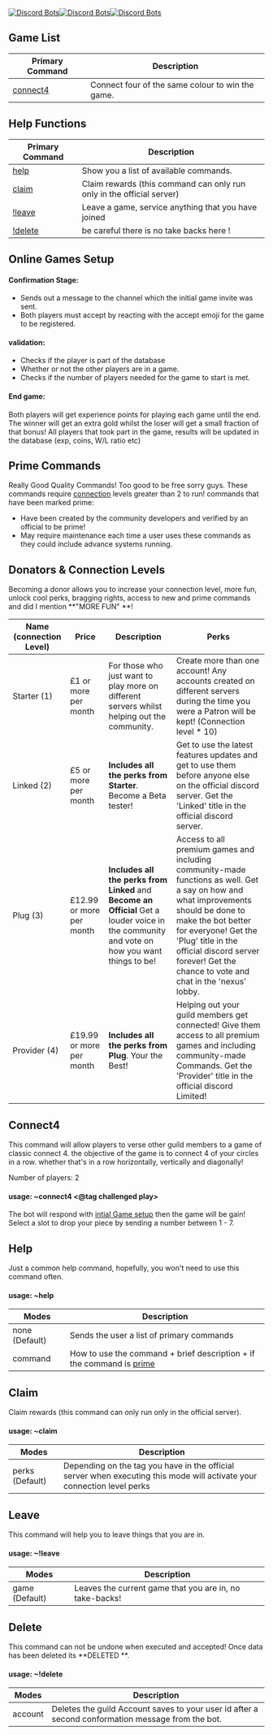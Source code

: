 [![Discord Bots](https://discordbots.org/api/widget/status/564840639817056292.svg)](https://discordbots.org/bot/564840639817056292)[![Discord Bots](https://discordbots.org/api/widget/upvotes/564840639817056292.svg?noavatar=true)](https://discordbots.org/bot/564840639817056292)[![Discord Bots](https://discordbots.org/api/widget/servers/564840639817056292.svg?noavatar=true)](https://discordbots.org/bot/564840639817056292)




## Game List

|Primary Command|  Description|
|-                |-                                                      |
|[connect4](#Connect4)|  Connect four of the same colour to win the game.|
 

## Help Functions

|Primary Command |  Description|
|-                |-                                                      |
|[help](#Help)| Show you a list of available commands.|
|[claim](#claim)| Claim rewards (this command can only run only in the official server) 
|[!leave](#Leave)| Leave a game, service anything that you have joined|
|[!delete](#Delete)| be careful there is no take backs here !|



## Online Games Setup

   #### Confirmation Stage:
   - Sends out a message to the channel which the initial game invite was sent.
   - Both players must accept by reacting with the accept emoji for the game to be registered.
   
   #### validation:
   - Checks if the player is part of the database
   - Whether or not the other players are in a game.
   - Checks if the number of players needed for the game to start is met.

#### End game:
Both players will get experience points for playing each game until the end. The winner will get an extra gold whilst the loser will get a small fraction of that bonus! All players that took part in the game, results will be updated in the database (exp, coins, W/L ratio etc)   

## Prime Commands
Really Good Quality Commands! Too good to be free sorry guys. These commands require [connection](Donators-&-Connection-Levels) levels greater than 2 to run! commands that have been marked prime:
- Have been created by the community developers and verified by an official to be prime!
- May require maintenance each time a user uses these commands as they could include advance systems running.


## Donators & Connection Levels
Becoming a donor allows you to increase your connection level,  more fun, unlock cool perks, bragging rights, access to new and prime commands and did I mention **"MORE FUN" **!

|Name (connection Level)|Price | Description| Perks |
|-                |-   |-  |-|
|Starter (1)|£1 or more per month | For those who just want to play more on different servers whilst helping out the community.|Create more than one account! Any accounts created on different servers during the time you were a Patron will be kept! (Connection level * 10)|
|Linked (2) | £5 or more per month| **Includes all the perks from Starter**. Become a Beta tester!| Get to use the latest features updates and get to use them before anyone else on the official discord server. Get the 'Linked' title in the official discord server.|
|Plug (3)|£12.99 or more per month|**Includes all the perks from Linked** and  **Become an Official** Get a louder voice in the community and vote on how you want things to be! | Access to all premium games and including community-made functions as well. Get a say on how and what improvements should be done to make the bot better for everyone! Get the 'Plug' title in the official discord server forever! Get the chance to vote and chat in the 'nexus' lobby.|
|Provider (4)|£19.99 or more per month|**Includes all the perks from Plug**. Your the Best! |Helping out your guild members get connected! Give them access to all premium games and including community-made Commands. Get the 'Provider' title in the official discord  Limited!

## Connect4

This command will allow players to verse other guild members to a game of classic connect 4.
the objective of the game is to connect 4 of your circles in a row. whether that's in a row horizontally, vertically and diagonally! 

Number of players: 2

#### usage: ~connect4 <@tag challenged play>

The bot will respond with [intial Game setup](#Online-Games-Setup) then the game will be gain! Select a slot to drop your piece by sending a number between 1 - 7. 

## Help
Just a common help command, hopefully, you won't need to use this command often.
#### usage: ~help <command>
|Modes |  Description|
|-                |-                                                      |
|none (Default)|Sends the user a list of primary commands|
|command |How to use the command + brief description + if the command is [prime](#Prime-Commands) |

## Claim 
Claim rewards (this command can only run only in the official server). 

#### usage: ~claim <mode>
|Modes |  Description|
|-                |-                                                      |
|perks (Default)| Depending on the tag you have in the official server when executing this mode will activate your connection level perks |

## Leave
This command will help you to leave things that you are in.

#### usage: ~!leave <mode>
	
|Modes |  Description|
|-                |-                                                      |
|game (Default)| Leaves the current game that you are in, no take-backs!|

## Delete
This command can not be undone when executed and accepted! Once data has been deleted its **DELETED **.
#### usage: ~!delete <mode>
|Modes |  Description|
|-                |-                                                      |
|account| Deletes the guild Account saves to your user id after a second conformation message from the bot.|
	
[discordlink]: http://bit.ly/CGBofficialServer
